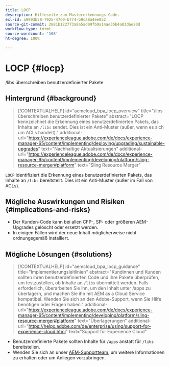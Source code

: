 ```yaml
---
title: LOCP
description: Hilfeseite zum Mustererkennungs-Code.
exl-id: a9993b58-7925-47c0-b774-b9ca8a4ee052
source-git-commit: 2881b122773a8a5ad09fb9a14ae35b4a83dae20d
workflow-type: tm+mt
source-wordcount: '168'
ht-degree: 100%

---
```


# LOCP {#locp}

/libs überschreiben benutzerdefinierter Pakete

## Hintergrund {#background}

>[!CONTEXTUALHELP]
>id="aemcloud_bpa_locp_overview"
>title="/libs überschreiben benutzerdefinierter Pakete"
>abstract="LOCP kennzeichnet die Erkennung eines benutzerdefinierten Pakets, das Inhalte an `/libs` sendet. Dies ist ein Anti-Muster (außer, wenn es sich um ACLs handelt)."
>additional-url="https://experienceleague.adobe.com/de/docs/experience-manager-65/content/implementing/deploying/upgrading/sustainable-upgrades" text="Nachhaltige Aktualisierungen"
>additional-url="https://experienceleague.adobe.com/de/docs/experience-manager-65/content/implementing/developing/platform/sling-resource-merger#platform" text="Sling Resource Merger"

`LOCP` identifiziert die Erkennung eines benutzerdefinierten Pakets, das Inhalte an `/libs` bereitstellt. Dies ist ein Anti-Muster (außer im Fall von ACLs).

## Mögliche Auswirkungen und Risiken {#implications-and-risks}

* Der Kunden-Code kann bei allen CFP-, SP- oder größeren AEM-Upgrades gelöscht oder ersetzt werden.
* In einigen Fällen wird der neue Inhalt möglicherweise nicht ordnungsgemäß installiert.

## Mögliche Lösungen {#solutions}

>[!CONTEXTUALHELP]
>id="aemcloud_bpa_locp_guidance"
>title="Implementierungsleitlinien"
>abstract="Kundinnen und Kunden sollten ihren benutzerdefinierten Code und ihre Pakete überprüfen, um festzustellen, ob Inhalte an `/libs` übermittelt werden.  Falls erforderlich, überarbeiten Sie ihn, um den Inhalt unter /apps zu überlagern, und machen Sie ihn mit AEM as a Cloud Service kompatibel. Wenden Sie sich an den Adobe-Support, wenn Sie Hilfe benötigen oder Fragen haben."
>additional-url="https://experienceleague.adobe.com/de/docs/experience-manager-65/content/implementing/developing/platform/sling-resource-merger#platform" text="Überlagerungen"
>additional-url="https://helpx.adobe.com/de/enterprise/using/support-for-experience-cloud.html" text="Support für Experience Cloud"

* Benutzerdefinierte Pakete sollten Inhalte für `/apps` anstatt für `/libs` bereitstellen.
* Wenden Sie sich an unser [AEM-Supportteam](https://helpx.adobe.com/de/enterprise/using/support-for-experience-cloud.html), um weitere Informationen zu erhalten oder um Anliegen vorzubringen.
